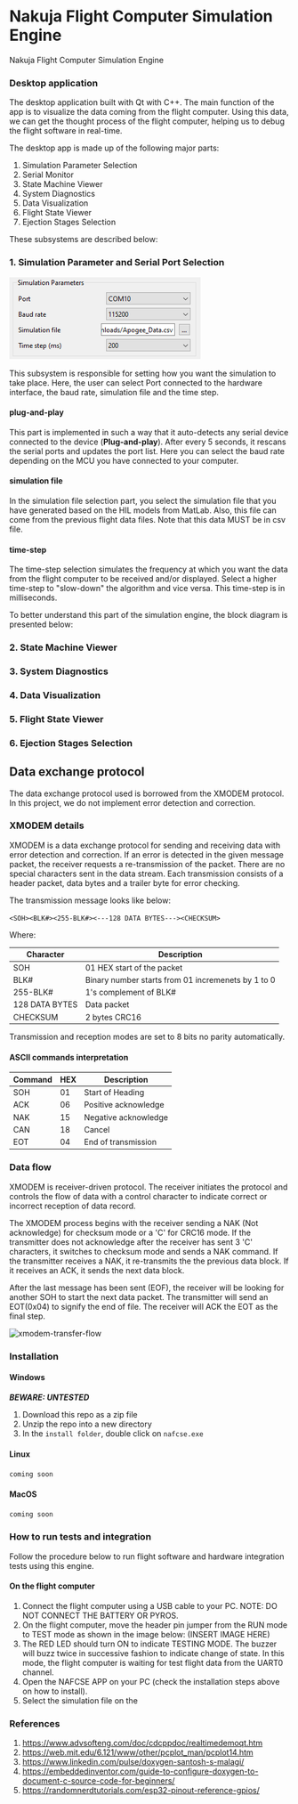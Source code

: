 # Nakuja Flight Computer Simulation Engine
Nakuja Flight Computer Simulation Engine

### Desktop application 

The desktop application built with Qt with C++. The main function of the app is to visualize the data coming from the flight computer. Using this data, we can get the thought process of the flight computer, helping us to debug the flight software in real-time. 

The desktop app is made up of the following major parts:

1. Simulation Parameter Selection
2. Serial Monitor
3. State Machine Viewer
4. System Diagnostics
5. Data Visualization 
6. Flight State Viewer
7.  Ejection Stages Selection 

These subsystems are described below:

### 1. Simulation Parameter and Serial Port Selection

![serial-port](./images/serial-port-manager.png)

This subsystem is responsible for setting how you want the simulation to take place. Here, the user can select Port connected to the hardware interface, the baud rate, simulation file and the time step.

#### plug-and-play

This part is implemented in such a way that it auto-detects any serial device connected to the device (**Plug-and-play**). After every 5 seconds, it rescans the serial ports and updates the port list. Here you can select the baud rate depending on the MCU you have connected to your computer. 

#### simulation file

In the simulation file selection part, you select the  simulation file that you have generated based on the HIL models from MatLab. Also, this file can come from the previous flight data files. Note that this data MUST be in csv file. 

#### time-step

The time-step selection simulates the frequency at which you want the data from the flight computer to be received and/or displayed. Select a higher time-step to "slow-down" the algorithm and vice versa. This time-step is in milliseconds.



To better understand this part of the simulation engine, the block diagram is presented below: 





### 2. State Machine Viewer

### 3. System Diagnostics 

### 4. Data Visualization

### 5. Flight State Viewer

### 6. Ejection Stages Selection


## Data exchange protocol
The data exchange protocol used is borrowed from the XMODEM protocol. In this project, we do not implement error detection and correction. 

### XMODEM details 
XMODEM is a data exchange protocol for sending and receiving data with error detection and correction. If an error is detected in the given message packet, the receiver requests a re-transmission of the packet. There are no special characters sent in the data stream. Each transmission consists of a header packet, data bytes and a trailer byte for error checking. 

The transmission message looks like below:

``` <SOH><BLK#><255-BLK#><---128 DATA BYTES---><CHECKSUM> ```

Where:


|Character|Description|
|---|----|
|SOH|01 HEX start of the packet|
|BLK#|Binary number starts from 01 incremenets by 1 to 0|
|255-BLK#|1's complement of BLK#|
|128 DATA BYTES|Data packet|
|CHECKSUM|2 bytes CRC16|

Transmission and reception modes are set to 8 bits no parity automatically. 

#### ASCII commands interpretation
|Command|HEX|Description|
|---|---|---|
|SOH|01|Start of Heading|
|ACK|06|Positive acknowledge|
|NAK|15|Negative acknowledge|
|CAN|18|Cancel|
|EOT|04|End of transmission|


### Data flow
XMODEM is receiver-driven protocol. The receiver initiates the protocol and controls the flow of data with a control character to indicate correct or incorrect reception of data record. 

The XMODEM process begins with the receiver sending a NAK (Not acknowledge) for checksum mode or a 'C' for CRC16 mode. If the transmitter does not acknowledge after the receiver has sent 3 'C' characters, it switches to checksum mode and sends a NAK command. If the transmitter receives a NAK, it re-transmits the the previous data block. If it receives an ACK, it sends the next data block. 

After the last message has been sent (EOF), the receiver will be looking for another SOH to start the next data packet. The transmitter will send an EOT(0x04) to signify the end of file. The receiver will ACK the EOT as the final step. 


![xmodem-transfer-flow](./project-documentation/images-and-screenshots/xmodem-transfer-flow.png)

### Installation 

#### Windows
***BEWARE: UNTESTED***
1. Download this repo as a zip file 
2. Unzip the repo into a new directory
3. In the ```install folder```, double click on ```nafcse.exe```
#### Linux
```coming soon```
#### MacOS
```coming soon```

### How to run tests and integration

Follow the procedure below to run flight software and hardware integration tests using this engine.

#### On the flight computer 
1. Connect the flight computer using a USB cable to your PC. NOTE: DO NOT CONNECT THE BATTERY OR PYROS.
2. On the flight computer, move the header pin jumper from the RUN mode to TEST mode as shown in the image below: (INSERT IMAGE HERE)
3. The RED LED should turn ON to indicate TESTING MODE. The buzzer will buzz twice in successive fashion to indicate change of state. In this mode, the flight computer is waiting for test flight data from the UART0 channel. 
4. Open the NAFCSE APP on your PC (check the installation steps above on how to install).
5. Select the simulation file on the 

### References
1. https://www.advsofteng.com/doc/cdcppdoc/realtimedemoqt.htm
2. https://web.mit.edu/6.121/www/other/pcplot_man/pcplot14.htm
3. https://www.linkedin.com/pulse/doxygen-santosh-s-malagi/
4. https://embeddedinventor.com/guide-to-configure-doxygen-to-document-c-source-code-for-beginners/
4. https://randomnerdtutorials.com/esp32-pinout-reference-gpios/